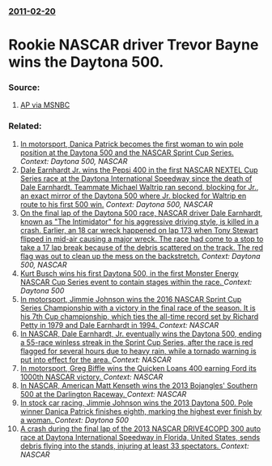 ### [2011-02-20](/news/2011/02/20/index.md)

# Rookie NASCAR driver Trevor Bayne wins the Daytona 500. 




### Source:

1. [AP via MSNBC](http://www.nbcsports.msnbc.com/id/41694437)

### Related:

1. [In motorsport, Danica Patrick becomes the first woman to win pole position at the Daytona 500 and the NASCAR Sprint Cup Series. ](/news/2013/02/17/in-motorsport-danica-patrick-becomes-the-first-woman-to-win-pole-position-at-the-daytona-500-and-the-nascar-sprint-cup-series.md) _Context: Daytona 500, NASCAR_
2. [ Dale Earnhardt Jr. wins the Pepsi 400 in the first NASCAR NEXTEL Cup Series race at the Daytona International Speedway since the death of Dale Earnhardt. Teammate Michael Waltrip ran second, blocking for Jr., an exact mirror of the Daytona 500 where Jr. blocked for Waltrip en route to his first 500 win.](/news/2001/07/7/dale-earnhardt-jr-wins-the-pepsi-400-in-the-first-nascar-nextel-cup-series-race-at-the-daytona-international-speedway-since-the-death-of-d.md) _Context: Daytona 500, NASCAR_
3. [ On the final lap of the Daytona 500 race, NASCAR driver Dale Earnhardt, known as "The Intimidator" for his aggressive driving style, is killed in a crash.  Earlier, an 18 car wreck happened on lap 173 when Tony Stewart flipped in mid-air causing a major wreck. The race had come to a stop to take a 17 lap break because of the debris scattered on the track. The red flag was out to clean up the mess on the backstretch.](/news/2001/02/18/on-the-final-lap-of-the-daytona-500-race-nascar-driver-dale-earnhardt-known-as-the-intimidator-for-his-aggressive-driving-style-is-kil.md) _Context: Daytona 500, NASCAR_
4. [Kurt Busch wins his first Daytona 500, in the first Monster Energy NASCAR Cup Series event to contain stages within the race. ](/news/2017/02/26/kurt-busch-wins-his-first-daytona-500-in-the-first-monster-energy-nascar-cup-series-event-to-contain-stages-within-the-race.md) _Context: Daytona 500_
5. [In motorsport, Jimmie Johnson wins the 2016 NASCAR Sprint Cup Series Championship with a victory in the final race of the season. It is his 7th Cup championship, which ties the all-time record set by Richard Petty in 1979 and Dale Earnhardt in 1994. ](/news/2016/11/20/in-motorsport-jimmie-johnson-wins-the-2016-nascar-sprint-cup-series-championship-with-a-victory-in-the-final-race-of-the-season-it-is-his.md) _Context: NASCAR_
6. [In NASCAR, Dale Earnhardt, Jr. eventually wins the Daytona 500, ending a 55-race winless streak in the Sprint Cup Series, after the race is red flagged for several hours due to heavy rain, while a tornado warning is put into effect for the area. ](/news/2014/02/23/in-nascar-dale-earnhardt-jr-eventually-wins-the-daytona-500-ending-a-55-race-winless-streak-in-the-sprint-cup-series-after-the-race-is.md) _Context: NASCAR_
7. [In motorsport, Greg Biffle wins the Quicken Loans 400 earning Ford its 1000th NASCAR victory. ](/news/2013/06/16/in-motorsport-greg-biffle-wins-the-quicken-loans-400-earning-ford-its-1000th-nascar-victory.md) _Context: NASCAR_
8. [In NASCAR, American Matt Kenseth wins the 2013 Bojangles' Southern 500 at the Darlington Raceway. ](/news/2013/05/11/in-nascar-american-matt-kenseth-wins-the-2013-bojangles-southern-500-at-the-darlington-raceway.md) _Context: NASCAR_
9. [In stock car racing, Jimmie Johnson wins the 2013 Daytona 500. Pole winner Danica Patrick finishes eighth, marking the highest ever finish by a woman. ](/news/2013/02/24/in-stock-car-racing-jimmie-johnson-wins-the-2013-daytona-500-pole-winner-danica-patrick-finishes-eighth-marking-the-highest-ever-finish-b.md) _Context: Daytona 500_
10. [A crash during the final lap of the 2013 NASCAR DRIVE4COPD 300 auto race at Daytona International Speedway in Florida, United States, sends debris flying into the stands, injuring at least 33 spectators. ](/news/2013/02/23/a-crash-during-the-final-lap-of-the-2013-nascar-drive4copd-300-auto-race-at-daytona-international-speedway-in-florida-united-states-sends.md) _Context: NASCAR_
